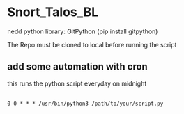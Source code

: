 # Snort_Talos_BL

nedd python library: GitPython (pip install gitpython)</br>

The Repo must be cloned to local before running the script

## add some automation with cron

this runs the python script everyday on midnight</br>
</br>
```
0 0 * * * /usr/bin/python3 /path/to/your/script.py
```

